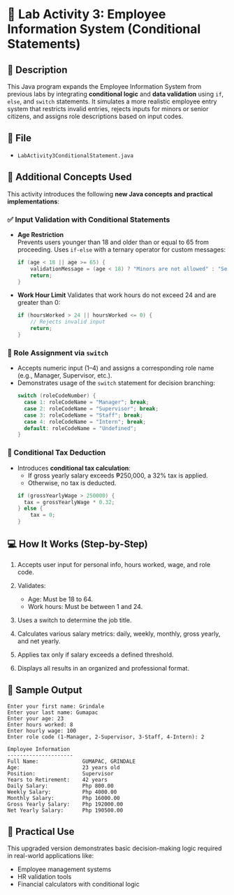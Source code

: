 # 🧾 Lab Activity 3: Employee Information System (Conditional Statements)

## 📌 Description

This Java program expands the Employee Information System from previous labs by integrating **conditional logic** and **data validation** using `if`, `else`, and `switch` statements. It simulates a more realistic employee entry system that restricts invalid entries, rejects inputs for minors or senior citizens, and assigns role descriptions based on input codes.

## 📂 File
- `LabActivity3ConditionalStatement.java`

## 🧠 Additional Concepts Used

This activity introduces the following **new Java concepts and practical implementations**:

### ✅ Input Validation with Conditional Statements

- **Age Restriction**  
  Prevents users younger than 18 and older than or equal to 65 from proceeding. Uses `if-else` with a ternary operator for custom messages:
  ```java
  if (age < 18 || age >= 65) {
      validationMessage = (age < 18) ? "Minors are not allowed" : "Senior Citizens are not allowed";
      return;
  }
  ```

- **Work Hour Limit**
  Validates that work hours do not exceed 24 and are greater than 0:
  ```java
  if (hoursWorked > 24 || hoursWorked <= 0) {
      // Rejects invalid input
      return;
  }
  ```

### 🔄 Role Assignment via `switch`
- Accepts numeric input (1–4) and assigns a corresponding role name (e.g., Manager, Supervisor, etc.).
- Demonstrates usage of the `switch` statement for decision branching:
  ```java
  switch (roleCodeNumber) {
    case 1: roleCodeName = "Manager"; break;
    case 2: roleCodeName = "Supervisor"; break;
    case 3: roleCodeName = "Staff"; break;
    case 4: roleCodeName = "Intern"; break;
    default: roleCodeName = "Undefined";
  }
  ```

### 💸 Conditional Tax Deduction
- Introduces **conditional tax calculation**:
  - If gross yearly salary exceeds ₱250,000, a 32% tax is applied.
  - Otherwise, no tax is deducted.
  ```java
  if (grossYearlyWage > 250000) {
    tax = grossYearlyWage * 0.32;
  } else {
      tax = 0;
  }
  ```

## 💻 How It Works (Step-by-Step)

1. Accepts user input for personal info, hours worked, wage, and role code.

2. Validates:
    - Age: Must be 18 to 64.
    - Work hours: Must be between 1 and 24.

3. Uses a switch to determine the job title.

4. Calculates various salary metrics: daily, weekly, monthly, gross yearly, and net yearly.

5. Applies tax only if salary exceeds a defined threshold.

6. Displays all results in an organized and professional format.

## 🧪 Sample Output
```
Enter your first name: Grindale
Enter your last name: Gumapac
Enter your age: 23
Enter hours worked: 8
Enter hourly wage: 100
Enter role code (1-Manager, 2-Supervisor, 3-Staff, 4-Intern): 2

Employee Information
---------------------
Full Name:              GUMAPAC, GRINDALE
Age:                    23 years old     
Position:               Supervisor       
Years to Retirement:    42 years
Daily Salary:           Php 800.00
Weekly Salary:          Php 4000.00
Monthly Salary:         Php 16000.00
Gross Yearly Salary:    Php 192000.00
Net Yearly Salary:      Php 190500.00
```

## 🔧 Practical Use
This upgraded version demonstrates basic decision-making logic required in real-world applications like:
- Employee management systems
- HR validation tools
- Financial calculators with conditional logic
